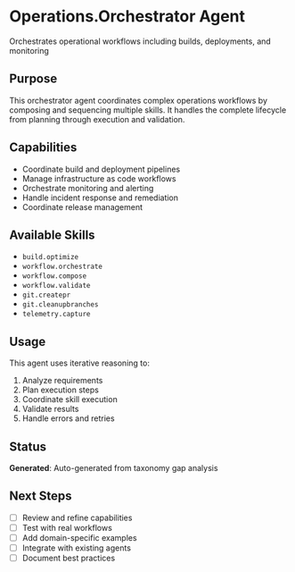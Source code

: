 # Operations.Orchestrator Agent

Orchestrates operational workflows including builds, deployments, and monitoring

## Purpose

This orchestrator agent coordinates complex operations workflows by composing and sequencing multiple skills. It handles the complete lifecycle from planning through execution and validation.

## Capabilities

- Coordinate build and deployment pipelines
- Manage infrastructure as code workflows
- Orchestrate monitoring and alerting
- Handle incident response and remediation
- Coordinate release management

## Available Skills

- `build.optimize`
- `workflow.orchestrate`
- `workflow.compose`
- `workflow.validate`
- `git.createpr`
- `git.cleanupbranches`
- `telemetry.capture`

## Usage

This agent uses iterative reasoning to:
1. Analyze requirements
2. Plan execution steps
3. Coordinate skill execution
4. Validate results
5. Handle errors and retries

## Status

**Generated**: Auto-generated from taxonomy gap analysis

## Next Steps

- [ ] Review and refine capabilities
- [ ] Test with real workflows
- [ ] Add domain-specific examples
- [ ] Integrate with existing agents
- [ ] Document best practices

